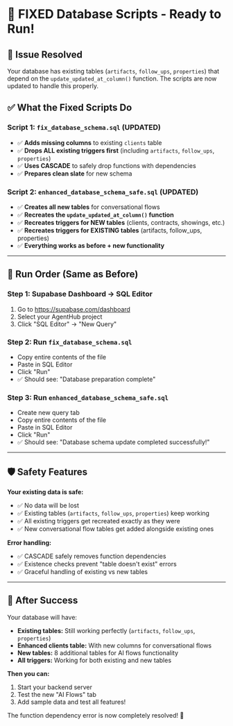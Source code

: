 # 🔧 **FIXED Database Scripts - Ready to Run!**

## 🚨 **Issue Resolved**
Your database has existing tables (`artifacts`, `follow_ups`, `properties`) that depend on the `update_updated_at_column()` function. The scripts are now updated to handle this properly.

## ✅ **What the Fixed Scripts Do**

### **Script 1: `fix_database_schema.sql` (UPDATED)**
- ✅ **Adds missing columns** to existing `clients` table
- ✅ **Drops ALL existing triggers first** (including `artifacts`, `follow_ups`, `properties`)  
- ✅ **Uses CASCADE** to safely drop functions with dependencies
- ✅ **Prepares clean slate** for new schema

### **Script 2: `enhanced_database_schema_safe.sql` (UPDATED)**
- ✅ **Creates all new tables** for conversational flows
- ✅ **Recreates the `update_updated_at_column()` function**
- ✅ **Recreates triggers for NEW tables** (clients, contracts, showings, etc.)
- ✅ **Recreates triggers for EXISTING tables** (artifacts, follow_ups, properties)
- ✅ **Everything works as before + new functionality**

---

## 🎯 **Run Order (Same as Before)**

### **Step 1: Supabase Dashboard → SQL Editor**
1. Go to https://supabase.com/dashboard
2. Select your AgentHub project  
3. Click "SQL Editor" → "New Query"

### **Step 2: Run `fix_database_schema.sql`**
- Copy entire contents of the file
- Paste in SQL Editor
- Click "Run"
- ✅ Should see: "Database preparation complete"

### **Step 3: Run `enhanced_database_schema_safe.sql`**  
- Create new query tab
- Copy entire contents of the file
- Paste in SQL Editor  
- Click "Run"
- ✅ Should see: "Database schema update completed successfully!"

---

## 🛡️ **Safety Features**

**Your existing data is safe:**
- ✅ No data will be lost
- ✅ Existing tables (`artifacts`, `follow_ups`, `properties`) keep working
- ✅ All existing triggers get recreated exactly as they were
- ✅ New conversational flow tables get added alongside existing ones

**Error handling:**
- ✅ CASCADE safely removes function dependencies
- ✅ Existence checks prevent "table doesn't exist" errors
- ✅ Graceful handling of existing vs new tables

---

## 🚀 **After Success**

Your database will have:
- **Existing tables:** Still working perfectly (`artifacts`, `follow_ups`, `properties`)
- **Enhanced clients table:** With new columns for conversational flows  
- **New tables:** 8 additional tables for AI flows functionality
- **All triggers:** Working for both existing and new tables

**Then you can:**
1. Start your backend server
2. Test the new "AI Flows" tab
3. Add sample data and test all features!

The function dependency error is now completely resolved! 🎉
